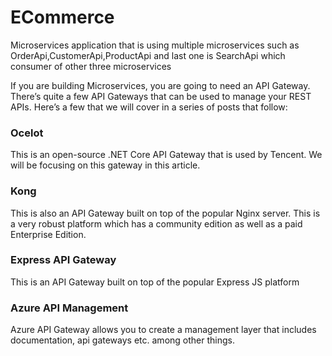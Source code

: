 # ECommerce

Microservices application that is using multiple microservices such as OrderApi,CustomerApi,ProductApi and last one is SearchApi which consumer of other three microservices

If you are building Microservices, you are going to need an API Gateway.
There’s quite a few API Gateways that can be used to manage your REST APIs. Here’s a few that we will cover in a series of posts that follow:

### Ocelot  
This is an open-source .NET Core API Gateway that is used by Tencent. We will be focusing on this gateway in this article.
### Kong 
This is also an API Gateway built on top of the popular Nginx server. This is a very robust platform which has a community edition as well as a paid Enterprise Edition.
### Express API Gateway
This is an API Gateway built on top of the popular Express JS platform
### Azure API Management 
Azure API Gateway allows you to create a management layer that includes documentation, api gateways etc. among other things.
